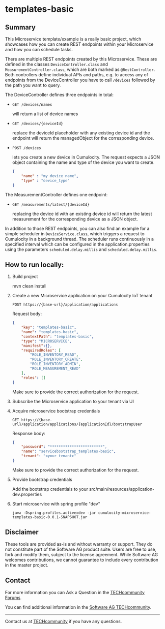 # templates-basic

## Summary
This Microservice template/example is a really basic project, which showcases how you can create REST endpoints within your Microservice and how you can schedule tasks.

There are multiple REST endpoints created by this Microservice. These are defined in the classes `DeviceController.class` and `MeasurementController.class`, which are both marked as `@RestController`. Both controllers define individual APIs and paths, e.g. to access any of endpoints from the DeviceController you have to call `/devices` followed by the path you want to query. 

The DeviceController defines three endpoints in total:
- `GET /devices/names` 

    will return a list of device names
    
- `GET /devices/{deviceId}` 

    replace the deviceId placeholder with any existing device id and the endpoint will return the managedObject for the corresponding device.

- `POST /devices` 
    
    lets you create a new device in Cumulocity. The request expects a JSON object containing the name and type of the device you want to create.
    
    ```json
    {
        "name" : "my device name",
        "type" : "device_type"
    }
    ```
  
The MeasurementController defines one endpoint:
- `GET /measurements/latest/{deviceId}`

    replacing the device id with an existing device id will return the latest measurement for the corresponding device as a JSON object.

In addition to those REST endpoints, you can also find an example for a simple scheduler in `DeviceService.class`, which triggers a request to Cumulocity in a background thread. The scheduler runs continuously in a specified interval which can be configured in the application.properties using the parameters `scheduled.delay.millis` and `scheduled.delay.millis`.

## How to run locally:

1. Build project

    mvn clean install

2. Create a new Microservice application on your Cumulocity IoT tenant

    `POST https://{base-url}/application/applications`
    
    Request body:
    
    ```json
    {
        "key": "templates-basic",
        "name": "templates-basic",
        "contextPath": "templates-basic",
        "type": "MICROSERVICE",
        "manifest":{},	
        "requiredRoles": [
            "ROLE_INVENTORY_READ",
            "ROLE_INVENTORY_CREATE",
            "ROLE_INVENTORY_ADMIN",
            "ROLE_MEASUREMENT_READ"
        ],
        "roles": []
    }
    ```
    
    Make sure to provide the correct authorization for the request.

3. Subscribe the Microservice application to your tenant via UI

4. Acquire microservice bootstrap credentials

    `GET https://{base-url}/application/applications/{applicationId}/bootstrapUser`
    
    Response body:
    
    ```json
    {
        "password": "************************",
        "name": "servicebootstrap_templates-basic",
        "tenant": "<your tenant>"
    }
    ```
    Make sure to provide the correct authorization for the request.

5. Provide bootstrap credentials 

    Add the bootstrap credentials to your src/main/resources/application-dev.properties

6. Start microservice with spring profile "dev"

    `java -Dspring.profiles.active=dev -jar cumulocity-microservice-templates-basic-0.0.1-SNAPSHOT.jar`

## Disclaimer

These tools are provided as-is and without warranty or support. They do not constitute part of the Software AG product suite. Users are free to use, fork and modify them, subject to the license agreement. While Software AG welcomes contributions, we cannot guarantee to include every contribution in the master project.

## Contact

For more information you can Ask a Question in the [TECHcommunity Forums](http://tech.forums.softwareag.com/techjforum/forums/list.page?product=cumulocity).

You can find additional information in the [Software AG TECHcommunity](http://techcommunity.softwareag.com/home/-/product/name/cumulocity).

_________________
Contact us at [TECHcommunity](mailto:technologycommunity@softwareag.com?subject=Github/SoftwareAG) if you have any questions.